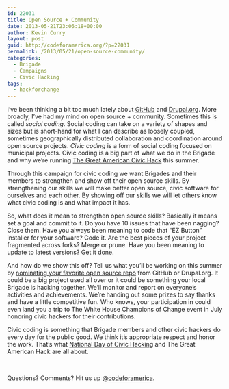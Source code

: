 ```yaml
---
id: 22031
title: Open Source + Community
date: 2013-05-21T23:06:18+00:00
author: Kevin Curry
layout: post
guid: http://codeforamerica.org/?p=22031
permalink: /2013/05/21/open-source-community/
categories:
  - Brigade
  - Campaigns
  - Civic Hacking
tags:
  - hackforchange
---
```

[<img class="alignleft size-medium wp-image-22117" title="badge" src="http://codeforamerica.org/wp-content/uploads/2013/05/badge-287x300.png" alt="" />](http://codeforamerica.org/wp-content/uploads/2013/05/badge.png)I&#8217;ve been thinking a bit too much lately about <a href="https://github.com" target="_blank">GitHub</a> and <a href="http://drupal.org" target="_blank">Drupal.org</a>. More broadly, I&#8217;ve had my mind on open source + community. Sometimes this is called _social coding_. Social coding can take on a variety of shapes and sizes but is short-hand for what I can describe as loosely coupled, sometimes geographically distributed collaboration and coordination around open source projects. _Civic coding_ is a form of social coding focused on municipal projects. Civic coding is a big part of what we do in the Brigade and why we&#8217;re running <a href="http://brigade.codeforamerica.org/civic-coding" target="_blank">The Great American Civic Hack</a> this summer.

Through this campaign for civic coding we want Brigades and their members to strengthen and show off their open source skills. By strengthening our skills we will make better open source, civic software for ourselves and each other. By showing off our skills we will let others know what civic coding is and what impact it has.

So, what does it mean to strengthen open source skills? Basically it means set a goal and commit to it. Do you have 10 issues that have been nagging? Close them. Have you always been meaning to code that &#8220;EZ Button&#8221; installer for your software? Code it. Are the best pieces of your project fragmented across forks? Merge or prune. Have you been meaning to update to latest versions? Get it done.

And how do we show this off? Tell us what you&#8217;ll be working on this summer by <a href="http://cfabrigade.ideascale.com/" target="_blank">nominating your favorite open source repo</a> from GitHub or Drupal.org. It could be a big project used all over or it could be something your local Brigade is hacking together. We&#8217;ll monitor and report on everyone&#8217;s activities and achievements. We&#8217;re handing out some prizes to say thanks and have a little competitive fun. Who knows, your participation in could even land you a trip to The White House Champions of Change event in July honoring civic hackers for their contributions.

Civic coding is something that Brigade members and other civic hackers do every day for the public good. We think it&#8217;s appropriate respect and honor the work. That&#8217;s what <a href="http://hackforchange.org" target="_blank">National Day of Civic Hacking</a> and The Great American Hack are all about.

&nbsp;

Questions? Comments? Hit us up <a href="http://twitter.com/codeforamerica" target="_blank">@codeforamerica</a>.